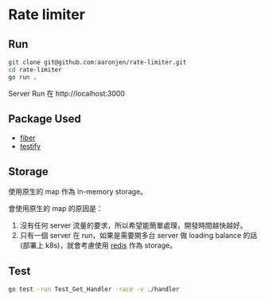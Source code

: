 # Rate limiter

## Run
```bash
git clone git@github.com:aaronjen/rate-limiter.git
cd rate-limiter
go run .
```

Server Run 在 http://localhost:3000

## Package Used

- [fiber](https://docs.gofiber.io/)
- [testify](https://github.com/stretchr/testify)

## Storage
使用原生的 map 作為 in-memory storage。

會使用原生的 map 的原因是：
1. 沒有任何 server 流量的要求，所以希望能簡單處理，開發時間越快越好。
2. 只有一個 server 在 run，如果是需要開多台 server 做 loading balance 的話(部署上 k8s)，就會考慮使用 [redis](https://redis.io/) 作為 storage。

## Test

```bash
go test -run Test_Get_Handler -race -v ./handler
```
